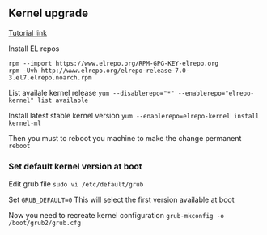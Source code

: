 Kernel upgrade
------

[Tutorial link](https://www.tecmint.com/install-upgrade-kernel-version-in-centos-7/)

Install EL repos
```
rpm --import https://www.elrepo.org/RPM-GPG-KEY-elrepo.org
rpm -Uvh http://www.elrepo.org/elrepo-release-7.0-3.el7.elrepo.noarch.rpm
```

List availale kernel release
`yum --disablerepo="*" --enablerepo="elrepo-kernel" list available`

Install latest stable kernel version
`yum --enablerepo=elrepo-kernel install kernel-ml`

Then you must to reboot you machine to make the change permanent
`reboot`

### Set default kernel version at boot
Edit grub file
`sudo vi /etc/default/grub`

Set `GRUB_DEFAULT=0`
This will select the first version available at boot

Now you need to recreate kernel configuration
`grub-mkconfig -o /boot/grub2/grub.cfg`
